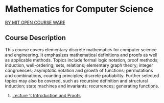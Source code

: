 # Mathematics for Computer Science

[BY MIT OPEN COURSE WARE](https://ocw.mit.edu/courses/electrical-engineering-and-computer-science/6-042j-mathematics-for-computer-science-fall-2010/index.htm)

## Course Description
This course covers elementary discrete mathematics for computer science and engineering. It emphasizes mathematical definitions and proofs as well as applicable methods. Topics include formal logic notation, proof methods; induction, well-ordering; sets, relations; elementary graph theory; integer congruences; asymptotic notation and growth of functions; permutations and combinations, counting principles; discrete probability. Further selected topics may also be covered, such as recursive definition and structural induction; state machines and invariants; recurrences; generating functions.

1. [Lecture 1: Introduction and Proofs](./notes/Lecture_1_Introduction_and_Proofs.md)
